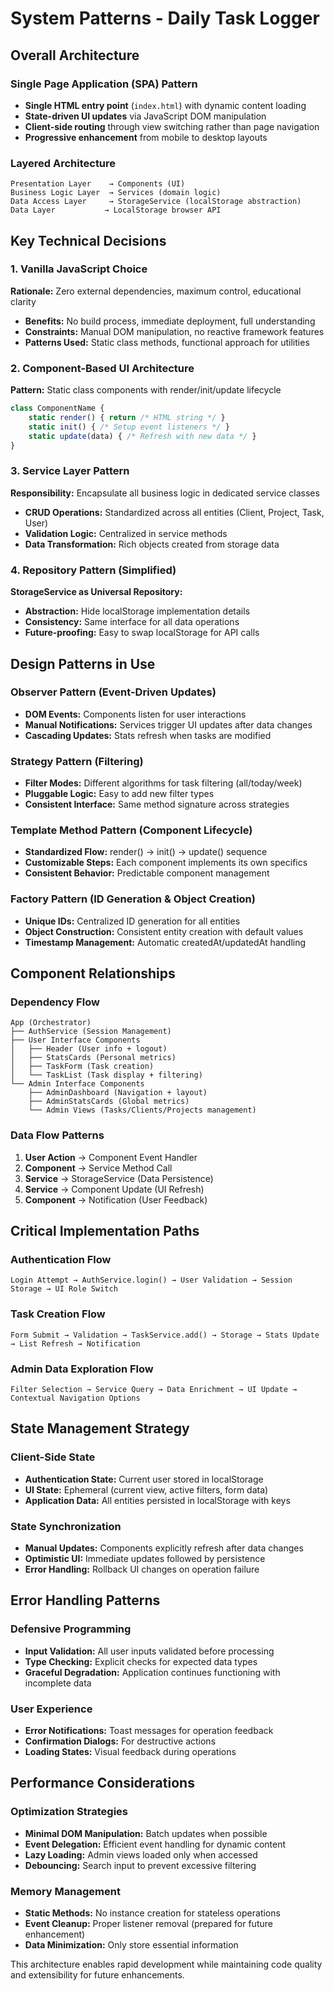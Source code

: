 # System Patterns - Daily Task Logger

## Overall Architecture

### Single Page Application (SPA) Pattern
- **Single HTML entry point** (`index.html`) with dynamic content loading
- **State-driven UI updates** via JavaScript DOM manipulation
- **Client-side routing** through view switching rather than page navigation
- **Progressive enhancement** from mobile to desktop layouts

### Layered Architecture
```
Presentation Layer    → Components (UI)
Business Logic Layer  → Services (domain logic)
Data Access Layer     → StorageService (localStorage abstraction)
Data Layer           → LocalStorage browser API
```

## Key Technical Decisions

### 1. Vanilla JavaScript Choice
**Rationale:** Zero external dependencies, maximum control, educational clarity
- **Benefits:** No build process, immediate deployment, full understanding
- **Constraints:** Manual DOM manipulation, no reactive framework features
- **Patterns Used:** Static class methods, functional approach for utilities

### 2. Component-Based UI Architecture
**Pattern:** Static class components with render/init/update lifecycle
```javascript
class ComponentName {
    static render() { return /* HTML string */ }
    static init() { /* Setup event listeners */ }
    static update(data) { /* Refresh with new data */ }
}
```

### 3. Service Layer Pattern
**Responsibility:** Encapsulate all business logic in dedicated service classes
- **CRUD Operations:** Standardized across all entities (Client, Project, Task, User)
- **Validation Logic:** Centralized in service methods
- **Data Transformation:** Rich objects created from storage data

### 4. Repository Pattern (Simplified)
**StorageService as Universal Repository:**
- **Abstraction:** Hide localStorage implementation details
- **Consistency:** Same interface for all data operations
- **Future-proofing:** Easy to swap localStorage for API calls

## Design Patterns in Use

### Observer Pattern (Event-Driven Updates)
- **DOM Events:** Components listen for user interactions
- **Manual Notifications:** Services trigger UI updates after data changes
- **Cascading Updates:** Stats refresh when tasks are modified

### Strategy Pattern (Filtering)
- **Filter Modes:** Different algorithms for task filtering (all/today/week)
- **Pluggable Logic:** Easy to add new filter types
- **Consistent Interface:** Same method signature across strategies

### Template Method Pattern (Component Lifecycle)
- **Standardized Flow:** render() → init() → update() sequence
- **Customizable Steps:** Each component implements its own specifics
- **Consistent Behavior:** Predictable component management

### Factory Pattern (ID Generation & Object Creation)
- **Unique IDs:** Centralized ID generation for all entities
- **Object Construction:** Consistent entity creation with default values
- **Timestamp Management:** Automatic createdAt/updatedAt handling

## Component Relationships

### Dependency Flow
```
App (Orchestrator)
├── AuthService (Session Management)
├── User Interface Components
│   ├── Header (User info + logout)
│   ├── StatsCards (Personal metrics)
│   ├── TaskForm (Task creation)
│   └── TaskList (Task display + filtering)
└── Admin Interface Components
    ├── AdminDashboard (Navigation + layout)
    ├── AdminStatsCards (Global metrics)
    └── Admin Views (Tasks/Clients/Projects management)
```

### Data Flow Patterns
1. **User Action** → Component Event Handler
2. **Component** → Service Method Call
3. **Service** → StorageService (Data Persistence)
4. **Service** → Component Update (UI Refresh)
5. **Component** → Notification (User Feedback)

## Critical Implementation Paths

### Authentication Flow
```
Login Attempt → AuthService.login() → User Validation → Session Storage → UI Role Switch
```

### Task Creation Flow
```
Form Submit → Validation → TaskService.add() → Storage → Stats Update → List Refresh → Notification
```

### Admin Data Exploration Flow
```
Filter Selection → Service Query → Data Enrichment → UI Update → Contextual Navigation Options
```

## State Management Strategy

### Client-Side State
- **Authentication State:** Current user stored in localStorage
- **UI State:** Ephemeral (current view, active filters, form data)
- **Application Data:** All entities persisted in localStorage with keys

### State Synchronization
- **Manual Updates:** Components explicitly refresh after data changes
- **Optimistic UI:** Immediate updates followed by persistence
- **Error Handling:** Rollback UI changes on operation failure

## Error Handling Patterns

### Defensive Programming
- **Input Validation:** All user inputs validated before processing
- **Type Checking:** Explicit checks for expected data types
- **Graceful Degradation:** Application continues functioning with incomplete data

### User Experience
- **Error Notifications:** Toast messages for operation feedback
- **Confirmation Dialogs:** For destructive actions
- **Loading States:** Visual feedback during operations

## Performance Considerations

### Optimization Strategies
- **Minimal DOM Manipulation:** Batch updates when possible
- **Event Delegation:** Efficient event handling for dynamic content
- **Lazy Loading:** Admin views loaded only when accessed
- **Debouncing:** Search input to prevent excessive filtering

### Memory Management
- **Static Methods:** No instance creation for stateless operations
- **Event Cleanup:** Proper listener removal (prepared for future enhancement)
- **Data Minimization:** Only store essential information

This architecture enables rapid development while maintaining code quality and extensibility for future enhancements.